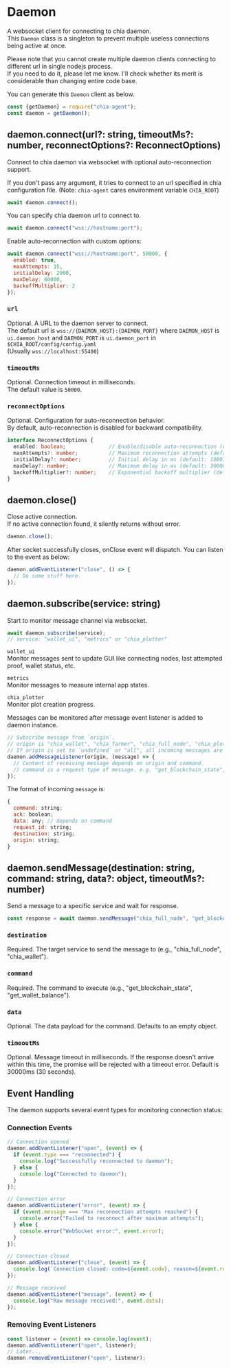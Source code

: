 # Daemon

A websocket client for connecting to chia daemon.  
This `Daemon` class is a singleton to prevent multiple useless connections being active at once.

Please note that you cannot create multiple daemon clients connecting to different url in single nodejs process.  
If you need to do it, please let me know. I'll check whether its merit is considerable than changing entire code base.

You can generate this `Daemon` client as below.
```js
const {getDaemon} = require("chia-agent");
const daemon = getDaemon();
```

## daemon.connect(url?: string, timeoutMs?: number, reconnectOptions?: ReconnectOptions)

Connect to chia daemon via websocket with optional auto-reconnection support.

If you don't pass any argument, it tries to connect to an url specified in chia configuration file.
(Note: `chia-agent` cares environment variable `CHIA_ROOT`)
```js
await daemon.connect();
```

You can specify chia daemon url to connect to.
```js
await daemon.connect("wss://hostname:port");
```

Enable auto-reconnection with custom options:
```js
await daemon.connect("wss://hostname:port", 50000, {
  enabled: true,
  maxAttempts: 15,
  initialDelay: 2000,
  maxDelay: 60000,
  backoffMultiplier: 2
});
```

### `url`
Optional. A URL to the daemon server to connect.  
The default url is `wss://{DAEMON_HOST}:{DAEMON_PORT}` where
`DAEMON_HOST` is `ui.daemon_host` and `DAEMON_PORT`  is `ui.daemon_port` in `$CHIA_ROOT/config/config.yaml`  
(Usually `wss://localhost:55400`)

### `timeoutMs`
Optional. Connection timeout in milliseconds.  
The default value is `50000`.

### `reconnectOptions`
Optional. Configuration for auto-reconnection behavior.  
By default, auto-reconnection is disabled for backward compatibility.

```typescript
interface ReconnectOptions {
  enabled: boolean;              // Enable/disable auto-reconnection (default: false)
  maxAttempts?: number;          // Maximum reconnection attempts (default: 10)
  initialDelay?: number;         // Initial delay in ms (default: 1000)
  maxDelay?: number;             // Maximum delay in ms (default: 30000)
  backoffMultiplier?: number;    // Exponential backoff multiplier (default: 1.5)
}
```

## daemon.close()

Close active connection.  
If no active connection found, it silently returns without error.
```js
daemon.close();
```

After socket successfully closes, onClose event will dispatch. You can listen to the event as below:
```js
daemon.addEventListener("close", () => {
  // Do some stuff here.
});
```

## daemon.subscribe(service: string)

Start to monitor message channel via websocket.

```js
await daemon.subscribe(service);
// service: "wallet_ui", "metrics" or "chia_plotter"
```

`wallet_ui`  
Monitor messages sent to update GUI like connecting nodes, last attempted proof, wallet status, etc.

`metrics`  
Monitor messages to measure internal app states.

`chia_plotter`  
Monitor plot creation progress.

Messages can be monitored after message event listener is added to daemon instance.
```js
// Subscribe message from `origin`.
// origin is "chia_wallet", "chia_farmer", "chia_full_node", "chia_plotter", etc.
// If origin is set to `undefined` or "all", all incoming messages are passed to the listener function.
daemon.addMessageListener(origin, (message) => {
  // Content of receiving message depends on origin and command.
  // command is a request type of message. e.g. "get_blockchain_state", "new_farming_info", etc.
});
```

The format of incoming `message` is:
```js
{
  command: string;
  ack: boolean;
  data: any; // depends on command
  request_id: string;
  destination: string;
  origin: string;
}
```

## daemon.sendMessage(destination: string, command: string, data?: object, timeoutMs?: number)

Send a message to a specific service and wait for response.

```js
const response = await daemon.sendMessage("chia_full_node", "get_blockchain_state", {});
```

### `destination`
Required. The target service to send the message to (e.g., "chia_full_node", "chia_wallet").

### `command`
Required. The command to execute (e.g., "get_blockchain_state", "get_wallet_balance").

### `data`
Optional. The data payload for the command. Defaults to an empty object.

### `timeoutMs`
Optional. Message timeout in milliseconds. If the response doesn't arrive within this time, the promise will be rejected with a timeout error. Default is 30000ms (30 seconds).

## Event Handling

The daemon supports several event types for monitoring connection status:

### Connection Events

```js
// Connection opened
daemon.addEventListener("open", (event) => {
  if (event.type === "reconnected") {
    console.log("Successfully reconnected to daemon");
  } else {
    console.log("Connected to daemon");
  }
});

// Connection error
daemon.addEventListener("error", (event) => {
  if (event.message === "Max reconnection attempts reached") {
    console.error("Failed to reconnect after maximum attempts");
  } else {
    console.error("WebSocket error:", event.error);
  }
});

// Connection closed
daemon.addEventListener("close", (event) => {
  console.log(`Connection closed: code=${event.code}, reason=${event.reason}`);
});

// Message received
daemon.addEventListener("message", (event) => {
  console.log("Raw message received:", event.data);
});
```

### Removing Event Listeners

```js
const listener = (event) => console.log(event);
daemon.addEventListener("open", listener);
// Later...
daemon.removeEventListener("open", listener);
```
